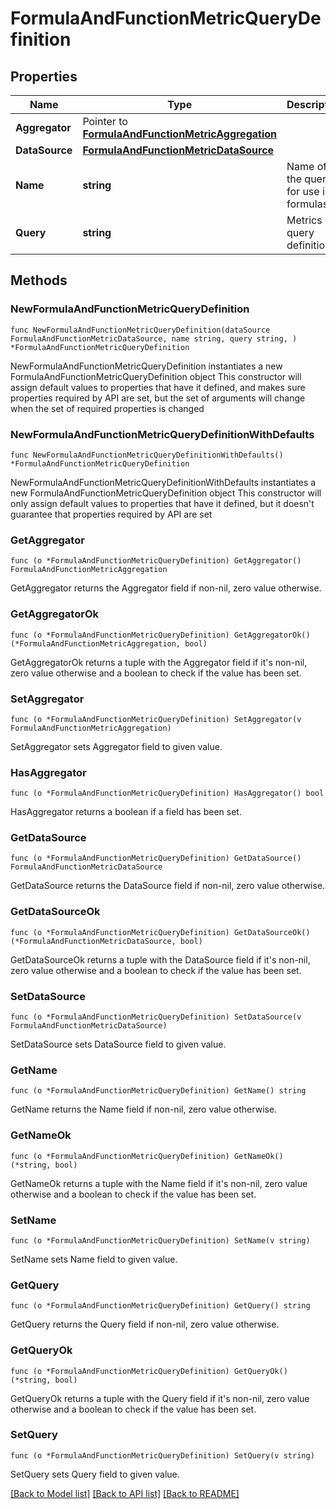 # FormulaAndFunctionMetricQueryDefinition

## Properties

Name | Type | Description | Notes
------------ | ------------- | ------------- | -------------
**Aggregator** | Pointer to [**FormulaAndFunctionMetricAggregation**](FormulaAndFunctionMetricAggregation.md) |  | [optional] 
**DataSource** | [**FormulaAndFunctionMetricDataSource**](FormulaAndFunctionMetricDataSource.md) |  | 
**Name** | **string** | Name of the query for use in formulas. | 
**Query** | **string** | Metrics query definition. | 

## Methods

### NewFormulaAndFunctionMetricQueryDefinition

`func NewFormulaAndFunctionMetricQueryDefinition(dataSource FormulaAndFunctionMetricDataSource, name string, query string, ) *FormulaAndFunctionMetricQueryDefinition`

NewFormulaAndFunctionMetricQueryDefinition instantiates a new FormulaAndFunctionMetricQueryDefinition object
This constructor will assign default values to properties that have it defined,
and makes sure properties required by API are set, but the set of arguments
will change when the set of required properties is changed

### NewFormulaAndFunctionMetricQueryDefinitionWithDefaults

`func NewFormulaAndFunctionMetricQueryDefinitionWithDefaults() *FormulaAndFunctionMetricQueryDefinition`

NewFormulaAndFunctionMetricQueryDefinitionWithDefaults instantiates a new FormulaAndFunctionMetricQueryDefinition object
This constructor will only assign default values to properties that have it defined,
but it doesn't guarantee that properties required by API are set

### GetAggregator

`func (o *FormulaAndFunctionMetricQueryDefinition) GetAggregator() FormulaAndFunctionMetricAggregation`

GetAggregator returns the Aggregator field if non-nil, zero value otherwise.

### GetAggregatorOk

`func (o *FormulaAndFunctionMetricQueryDefinition) GetAggregatorOk() (*FormulaAndFunctionMetricAggregation, bool)`

GetAggregatorOk returns a tuple with the Aggregator field if it's non-nil, zero value otherwise
and a boolean to check if the value has been set.

### SetAggregator

`func (o *FormulaAndFunctionMetricQueryDefinition) SetAggregator(v FormulaAndFunctionMetricAggregation)`

SetAggregator sets Aggregator field to given value.

### HasAggregator

`func (o *FormulaAndFunctionMetricQueryDefinition) HasAggregator() bool`

HasAggregator returns a boolean if a field has been set.

### GetDataSource

`func (o *FormulaAndFunctionMetricQueryDefinition) GetDataSource() FormulaAndFunctionMetricDataSource`

GetDataSource returns the DataSource field if non-nil, zero value otherwise.

### GetDataSourceOk

`func (o *FormulaAndFunctionMetricQueryDefinition) GetDataSourceOk() (*FormulaAndFunctionMetricDataSource, bool)`

GetDataSourceOk returns a tuple with the DataSource field if it's non-nil, zero value otherwise
and a boolean to check if the value has been set.

### SetDataSource

`func (o *FormulaAndFunctionMetricQueryDefinition) SetDataSource(v FormulaAndFunctionMetricDataSource)`

SetDataSource sets DataSource field to given value.


### GetName

`func (o *FormulaAndFunctionMetricQueryDefinition) GetName() string`

GetName returns the Name field if non-nil, zero value otherwise.

### GetNameOk

`func (o *FormulaAndFunctionMetricQueryDefinition) GetNameOk() (*string, bool)`

GetNameOk returns a tuple with the Name field if it's non-nil, zero value otherwise
and a boolean to check if the value has been set.

### SetName

`func (o *FormulaAndFunctionMetricQueryDefinition) SetName(v string)`

SetName sets Name field to given value.


### GetQuery

`func (o *FormulaAndFunctionMetricQueryDefinition) GetQuery() string`

GetQuery returns the Query field if non-nil, zero value otherwise.

### GetQueryOk

`func (o *FormulaAndFunctionMetricQueryDefinition) GetQueryOk() (*string, bool)`

GetQueryOk returns a tuple with the Query field if it's non-nil, zero value otherwise
and a boolean to check if the value has been set.

### SetQuery

`func (o *FormulaAndFunctionMetricQueryDefinition) SetQuery(v string)`

SetQuery sets Query field to given value.



[[Back to Model list]](../README.md#documentation-for-models) [[Back to API list]](../README.md#documentation-for-api-endpoints) [[Back to README]](../README.md)


